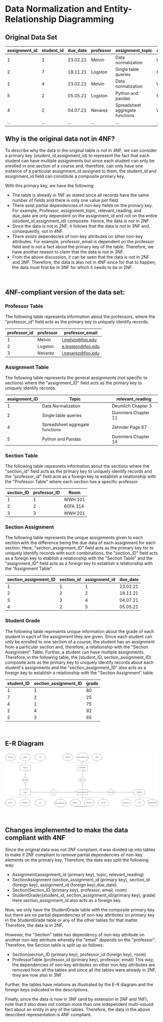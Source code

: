 # Data Normalization and Entity-Relationship Diagramming

## Original Data Set
| assignment_id | student_id | due_date | professor | assignment_topic                | classroom | grade | relevant_reading    | professor_email   |
| :------------ | :--------- | :------- | :-------- | :------------------------------ | :-------- | :---- | :------------------ | :---------------- |
| 1             | 1          | 23.02.21 | Melvin    | Data normalization              | WWH 101   | 80    | Deumlich Chapter 3  | l.melvin@foo.edu  |
| 2             | 7          | 18.11.21 | Logston   | Single table queries            | 60FA 314  | 25    | Dümmlers Chapter 11 | e.logston@foo.edu |
| 1             | 4          | 23.02.21 | Melvin    | Data normalization              | WWH 101   | 75    | Deumlich Chapter 3  | l.melvin@foo.edu  |
| 5             | 2          | 05.05.21 | Logston   | Python and pandas               | 60FA 314  | 92    | Dümmlers Chapter 14 | e.logston@foo.edu |
| 4             | 2          | 04.07.21 | Nevarez   | Spreadsheet aggregate functions | WWH 201   | 65    | Zehnder Page 87     | i.nevarez@foo.edu |
| ...           | ...        | ...      | ...       | ...                             | ...       | ...   | ...                 | ...               |

## Why is the original data not in 4NF?
To describe why the data in the original table is not in 4NF, we can consider a primary key (student_id,assignment_id) to represent the fact that each student can have multiple assignments but since each student can only be enrolled in one section of a course and, therefore, can only have one instance of a particular assignment_id assigned to them, the student_id and assignment_id field can constitute a composite primary key.

With this primary key, we have the following:
- The table is already in 1NF as stated since all records have the same number of fields and there is only one value per field.
- There exist partial dependencies of non-key fields on the primary key. For example, Professor, assignment_topic, relevant_reading, and due_date are only dependent on the assignment_id and not on the entire (student_id,assignment_id) composite. Hence, the data is not in 2NF.
- Since the data is not in 2NF, it follows that the data is not in 3NF and, consequently, not in 4NF.
- There exists dependecies of non-key attributes on other non-key attributes. For example, professor_email is dependent on the professor field and is not a fact about the primary key of the table. Therefore, we have another reason to claim that the data is not in 3NF.
- From the above discussion, it can be seen that the data is not in 2NF and 3NF. Therefore, the data is also not in 4NF since for that to happen, the data must first be in 3NF for which it needs to be in 2NF.
<br>

## 4NF-compliant version of the data set:

### Professor Table
The following table represents information about the professors, where the "professor_id" field acts as the primary key to uniquely identify records.

| professor_id | professor | professor_email   |
|--------------|-----------|-------------------|
| 1            | Melvin    | l.melvin@foo.edu  |
| 2            | Logston   | e.logston@foo.edu |
| 3            | Nevarez   | i.nevarez@foo.edu |

### Assignment Table
The following table represents the general assignments (not specific to sections) where the "assignment_ID" field acts as the primary key to uniquely identify records.

| assignment_ID | Topic                           | relevant_reading    |
|---------------|---------------------------------|---------------------|
| 1             | Data Normalization              | Deumlich Chapter 3  |
| 2             | Single table queries            | Dummlers Chapter 11 |
| 4             | Spreadsheet aggregate functions | Zehnder Page 87     |
| 5             | Python and Pandas               | Dummlers Chapter 14 |

### Section Table
The following table represnets information about the sections where the "section_id" field acts as the primary key to uniquely identify records and the "professor_id" field acts as a foreign key to establish a relationship with the "Professor Table" where each section has a specific professor.

| section_ID | professor_ID | Room     |
|------------|--------------|----------|
| 1          | 1            | WWH 101  |
| 2          | 2            | 60FA 314 |
| 3          | 3            | WWH 201  |

### Section Assignment
The following table represents the unique assignments given to each section with the difference being the due data of each assignment for each section. Here, "section_assignment_ID" field acts as the primary key for to uniquely identify records with such combinations, the "section_ID" field acts as a foreign key to etablish a relationship with the "Section Table" and the "assignment_ID" field acts as a foreign key to establish a relationship with the "Assignment Table".

| section_assignment_ID | section_id | assignment_id | due_date |
|-----------------------|------------|---------------|----------|
| 1                     | 1          | 1             | 23.02.21 |
| 2                     | 2          | 2             | 18.11.21 |
| 3                     | 3          | 4             | 04.07.21 |
| 4                     | 2          | 5             | 05.05.21 |

### Student Grade
The following table represents unique information about the grade of each student in each of the assignment they are given. Since each student can only be enrolled to one section of a course, the student has an assignment from a particular section and, therefore, a relationship with the "Section Assignment" Table. Further, a student can have multiple assignments. Therefore, in the following table, the (student_ID, section_assignment_ID) composite acts as the primary key to uniquely identify records about each student's assignments and the "section_assignment_ID" also acts as a foreign key to establish a relationship with the "Section Assignment" table.

| student_ID | section_assignment_ID | grade |
|------------|-----------------------|-------|
| 1          | 1                     | 80    |
| 7          | 2                     | 25    |
| 4          | 1                     | 75    |
| 2          | 4                     | 92    |
| 2          | 3                     | 65    |

<br>

## E-R Diagram
![entity relationship diagram](images/er_diagram.svg)

<br>

## Changes implemented to make the data compliant with 4NF

Since the original data was not 2NF compliant, it was divided up into tables to make it 2NF compliant to remove partial dependencies of non-key elements on the primary key.
Therefore, the data was split the following way:
- Assignment(assignment_id (primary key), topic, relevant_reading)
- SectionAssignment (section_assignment_id (primary key), section_id (foreign key), assignment_id (foreign key),due_date)
- Section(Section_ID (primary key), professor, email, room)
- StudentGrade((student_id, section_assignment_id)(primary key), grade) Here section_assignment_id also acts as a foreign key.

Now, we only have the StudentGrade table with the composite primary key but there are no partial dependencies of non-key attributes on primary key in the StudentGrade table or any of the other tables for that matter. Therefore, the data is in 2NF.

However, the "Section" table has dependency of non-key attribute on another non-key attribute whereby the "email" depends on the "professor". Therefore, the Section table is split up as follows:
- Section(section_ID (primary key), professor_id (foreign key), room)
- ProfessorTable (professor_id (primary key), professor, email)
This way, the dependencies of non-key attributes on other non-key attributes are removed from all the tables and since all the tables were already in 2NF, they are now also in 3NF.

Further, the tables have relations as illustrated by the E-R diagram and the foreign keys indicated in the descriptions.

Finally, since the data is now in 3NF (and by extension in 2NF and 1NF), note that it also does not contain more than one independent multi-valued fact about an entity in any of the tables. Therefore,
the data in the above described representation is 4NF compliant.
